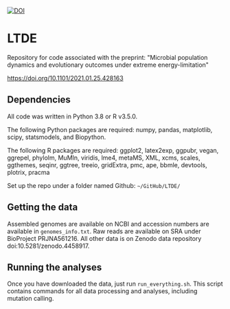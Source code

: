 [![DOI](https://zenodo.org/badge/DOI/10.5281/zenodo.4458917.svg)](https://doi.org/10.5281/zenodo.4458917)


# LTDE



Repository for code associated with the preprint: "Microbial population dynamics and evolutionary outcomes under extreme energy-limitation"

https://doi.org/10.1101/2021.01.25.428163



## Dependencies
All code was written in Python 3.8 or R v3.5.0.

The following Python packages are required: numpy, pandas, matplotlib, scipy, statsmodels, and Biopython.

The following R packages are required: ggplot2, latex2exp, ggpubr, vegan, ggrepel, phylolm, MuMIn, viridis, lme4, metaMS, XML, xcms, scales, ggthemes, seqinr, ggtree, treeio, gridExtra, pmc, ape, bbmle, devtools, plotrix, pracma


Set up the repo under a folder named Github: `~/GitHub/LTDE/`

## Getting the data

Assembled genomes are available on NCBI and accession numbers are available in `genomes_info.txt`. Raw reads are available on SRA under BioProject PRJNA561216. All other data is on Zenodo data repository doi:10.5281/zenodo.4458917.


## Running the analyses

Once you have downloaded the data, just run `run_everything.sh`. This script contains commands for all data processing and analyses, including mutation calling.
